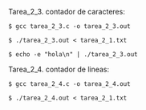 Tarea_2_3. contador de caracteres:

`$ gcc tarea_2_3.c -o tarea_2_3.out `

`$ ./tarea_2_3.out < tarea_2_1.txt`

`$ echo -e "hola\n" | ./tarea_2_3.out`

Tarea_2_4. contador de lineas:

`$ gcc tarea_2_4.c -o tarea_2_4.out `

`$ ./tarea_2_4.out < tarea_2_1.txt`